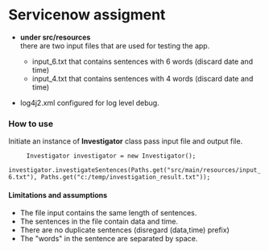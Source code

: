 # Servicenow assigment
 

* **under src/resources**<br> 
  there are two input files that are used for testing the app.
  - input_6.txt that contains sentences with 6 words (discard date and time)
  - input_4.txt that contains sentences with 4 words (discard date and time)
 
* log4j2.xml configured for log level debug.


### How to use

Initiate an instance of **Investigator** class
pass input file and output file.

`     Investigator investigator = new Investigator();`
<br>
`      investigator.investigateSentences(Paths.get("src/main/resources/input_6.txt"), Paths.get("c:/temp/investigation_result.txt"));` 


#### **Limitations and assumptions**


- The file input contains the same length of sentences.
- The sentences in the file contain data and time.
- There are no duplicate sentences (disregard (data,time) prefix)  
- The "words" in the sentence are separated by space. 

 
    
